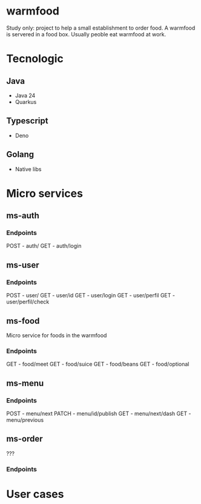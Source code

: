 # warmfood

Study only: project to help a small establishment to order food.
A warmfood is servered in a food box. Usually peoble eat warmfood at work.

# Tecnologic

## Java

- Java 24
- Quarkus

## Typescript

- Deno

## Golang

- Native libs

# Micro services

## ms-auth

### Endpoints
POST - auth/
GET  - auth/login

## ms-user

### Endpoints
POST - user/
GET  - user/id
GET  - user/login
GET  - user/perfil
GET  - user/perfil/check

## ms-food

Micro service for foods in the warmfood

### Endpoints
GET  - food/meet
GET  - food/suice
GET  - food/beans
GET  - food/optional

## ms-menu


### Endpoints
POST - menu/next
PATCH - menu/id/publish
GET - menu/next/dash
GET - menu/previous


## ms-order
???
### Endpoints


# User cases
